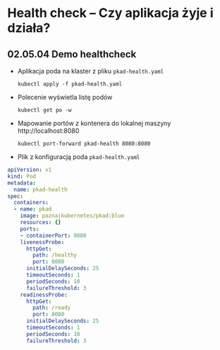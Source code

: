 # Health check – Czy aplikacja żyje i działa?
## 02.05.04 Demo healthcheck

- Aplikacja poda na klaster z pliku `pkad-health.yaml`

    `kubectl apply -f pkad-health.yaml`

- Polecenie wyświetla listę podów

    `kubectl get po -w`

- Mapowanie portów z kontenera do lokalnej maszyny http://localhost:8080

    `kubectl port-forward pkad-health 8080:8080`

- Plik z konfiguracją poda `pkad-health.yaml`
```yaml
apiVersion: v1
kind: Pod
metadata:
  name: pkad-health
spec:
  containers:
  - name: pkad
    image: poznajkubernetes/pkad:blue
    resources: {}
    ports:
    - containerPort: 8080
    livenessProbe:
      httpGet:
        path: /healthy
        port: 8080
      initialDelaySeconds: 25
      timeoutSeconds: 1
      periodSeconds: 10
      failureThreshold: 3
    readinessProbe:
      httpGet:
        path: /ready
        port: 8080
      initialDelaySeconds: 25
      timeoutSeconds: 1
      periodSeconds: 10
      failureThreshold: 3
```

